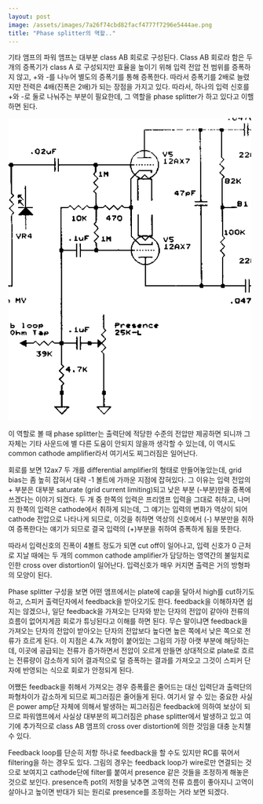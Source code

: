 ```yaml
---
layout: post
image: /assets/images/7a26f74cbd82facf4777f7296e5444ae.png
title: "Phase splitter의 역할.."
---
```



기타 앰프의 파워 앰프는 대부분 class AB 회로로 구성된다. Class AB 회로라 함은 두 개의 증폭기가 class A 로 구성되지만 효율을 높이기 위해 입력 전압 전 범위를 증폭하지 않고, +와 -를 나누어 별도의 증폭기를 통해 증폭한다. 따라서 증폭기를 2배로 늘렸지만 전력은 4배(진폭은 2배)가 되는 장점을 가지고 있다. 따라서, 하나의 입력 신호를 +와 -로 둘로 나눠주는 부분이 필요한데, 그 역할을 phase splitter가 하고 있다고 이핼 하면 된다.






![image](/assets/images/7a26f74cbd82facf4777f7296e5444ae.png)










이 역할로 볼 때 phase splitter는 출력단에 적당한 수준의 전압만 제공하면 되니까 그 자체는 기타 사운드에 별 다른 도움이 안되지 않을까 생각할 수 있는데, 이 역시도 common cathode amplifier라서 여기서도 찌그러짐은 일어난다. 




회로를 보면 12ax7 두 개를 differential amplifier의 형태로 만들어놓았는데, grid bias는 좀 높히 잡혀서 대략 -1 볼트에 가까운 지점에 잡혀있다. 그 이유는 입력 전압의 + 부분은 대부분 saturate (grid current limiting)되고 낮은 부분 (-부분)만을 증폭에 쓰겠다는 이야기 되겠다. 두 개 중 한쪽의 입력은 프리앰프 입력을 그대로 취하고, 나머지 한쪽의 입력은 cathode에서 취하게 되는데, 그 얘기는 입력의 변화가 역상이 되어 cathode 전압으로 나타나게 되므로, 이것을 취하면 역상의 신호에서 (-) 부분만을 취하여 증폭한다는 얘기가 되므로 결국 입력의 (+)부분을 취하여 증폭하게 됨을 뜻한다.




따라서 입력신호의 진폭이 4볼트 정도가 되면 cut off이 일어나고, 입력 신호가 0 근처로 지날 때에는 두 개의 common cathode amplifier가 담당하는 영역간의 불일치로 인한 cross over distortion이 일어난다. 입력신호가 매우 커지면 출력은 거의 방형파의 모양이 된다.




Phase splitter 구성을 보면 어떤 앰프에서는 plate에 cap을 달아서 high를 cut하기도 하고, 스피커 출력단자에서 feedback을 받아오기도 한다. feedback을 이해하자면 쉽지는 않겠으나, 일단 feedback을 가져오는 단자와 받는 단자의 전압이 같아야 전류의 흐름이 없어지게끔 회로가 튜닝된다고 이해를 하면 된다. 무슨 말이냐면 feedback을 가져오는 단자의 전압이 받아오는 단자의 전압보다 높다면 높은 쪽에서 낮은 쪽으로 전류가 흐르게 된다. 이 지점은 4.7k 저항이 붙어있는 그림의 가장 아랫 부분에 해당하는데, 이곳에 공급되는 전류가 증가하면서 전압이 오르게 만들면 상대적으로 plate로 흐르는 전류량이 감소하게 되어 결과적으로 덜 증폭하는 결과를 가져오고 그것이 스피커 단자에 반영되는 식으로 회로가 안정되게 된다. 




어쨌든 feedback을 취해서 가져오는 경우 증폭률은 줄어드는 대신 입력단과 출력단의 파형차이가 감소하게 되므로 찌그러짐은 줄어들게 된다. 여기서 알 수 있는 중요한 사실은 power amp단 자체에 의해서 발생하는 찌그러짐은 feedback에 의하여 보상이 되므로 파워앰프에서 사실상 대부분의 찌그러짐은 phase splitter에서 발생하고 있고 여기에 추가적으로 class AB 앰프의 cross over distortion에 의한 것임을 대충 눈치챌 수 있다.




Feedback loop를 단순히 저항 하나로 feedback을 할 수도 있지만 RC를 묶어서 filtering을 하는 경우도 있다. 그림의 경우는 feedback loop가 wire로만 연결되는 것으로 보여지고 cathode단에 filter를 붙여서 presence 같은 것들을 조정하게 해놓은 것으로 보인다. presence측 pot의 저항을 낮추면 고역의 전류 흐름이 좋아지니 고역이 살아나고 높이면 반대가 되는 원리로 presence를 조정하는 거라 보면 되겠다. 


